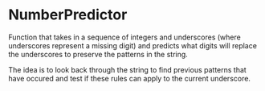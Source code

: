 # NumberPredictor
Function that takes in a sequence of integers and underscores (where underscores represent a missing digit) and predicts what digits will replace the underscores to preserve the patterns in the string.



The idea is to look back through the string to find previous patterns that have occured and test if these rules can apply to the current underscore.
